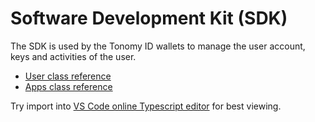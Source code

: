 # Software Development Kit (SDK)

The SDK is used by the Tonomy ID wallets to manage the user account, keys and activities of the user.

- <a href="https://unpkg.com/@tonomy/tonomy-id-sdk/build/sdk/types/sdk/controllers/User.d.ts" target="_blank">User class reference</a>
- <a href="https://unpkg.com/@tonomy/tonomy-id-sdk/build/sdk/types/sdk/controllers/App.d.ts" target="_blank">Apps class reference</a>

Try import into <a href="https://insiders.vscode.dev/tsplay" target="_blank">VS Code online Typescript editor</a> for best viewing.
